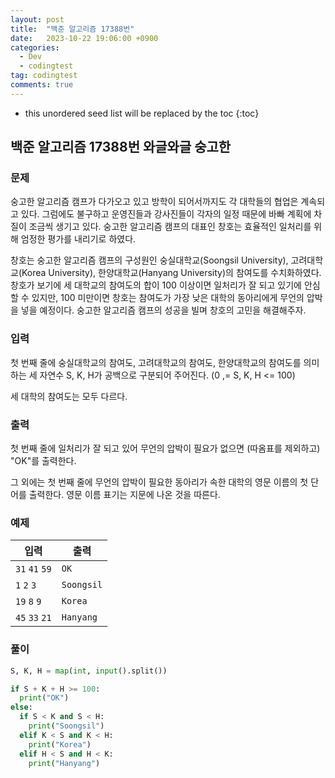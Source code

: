 ```yaml
---
layout: post
title:  "백준 알고리즘 17388번"
date:   2023-10-22 19:06:00 +0900
categories:
  - Dev
  - codingtest
tag: codingtest
comments: true
---
```


* this unordered seed list will be replaced by the toc
{:toc}

## 백준 알고리즘 17388번 와글와글 숭고한

### 문제

숭고한 알고리즘 캠프가 다가오고 있고 방학이 되어서까지도 각 대학들의 협업은 계속되고 있다. 그럼에도 불구하고 운영진들과 강사진들이 각자의 일정 때문에 바빠 계획에 차질이 조금씩 생기고 있다. 숭고한 알고리즘 캠프의 대표인 창호는 효율적인 일처리를 위해 엄정한 평가를 내리기로 하였다.

창호는 숭고한 알고리즘 캠프의 구성원인 숭실대학교(Soongsil University), 고려대학교(Korea University), 한양대학교(Hanyang University)의 참여도를 수치화하였다. 창호가 보기에 세 대학교의 참여도의 합이 100 이상이면 일처리가 잘 되고 있기에 안심할 수 있지만, 100 미만이면 창호는 참여도가 가장 낮은 대학의 동아리에게 무언의 압박을 넣을 예정이다. 숭고한 알고리즘 캠프의 성공을 빌며 창호의 고민을 해결해주자.

### 입력

첫 번째 줄에 숭실대학교의 참여도, 고려대학교의 참여도, 한양대학교의 참여도를 의미하는 세 자연수 S, K, H가 공백으로 구분되어 주어진다. (0 ,= S, K, H <= 100)

세 대학의 참여도는 모두 다르다.

### 출력

첫 번째 줄에 일처리가 잘 되고 있어 무언의 압박이 필요가 없으면 (따옴표를 제외하고) "OK"를 출력한다.

그 외에는 첫 번째 줄에 무언의 압박이 필요한 동아리가 속한 대학의 영문 이름의 첫 단어를 출력한다. 영문 이름 표기는 지문에 나온 것을 따른다.

### 예제

| 입력 | 출력 |
| --- | --- |
| `31` `41` `59` | `OK` |
| `1` `2` `3` | `Soongsil` |
| `19` `8` `9` | `Korea` |
| `45` `33` `21` | `Hanyang` |

### 풀이

```py
S, K, H = map(int, input().split())

if S + K + H >= 100:
  print("OK")
else:
  if S < K and S < H:
    print("Soongsil")
  elif K < S and K < H:
    print("Korea")
  elif H < S and H < K:
    print("Hanyang")
```